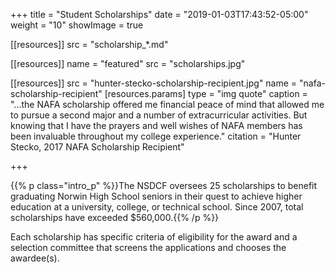 +++
title   = "Student Scholarships"
date    = "2019-01-03T17:43:52-05:00"
weight  = "10"
showImage = true

[[resources]]
  src = "scholarship_*.md"

[[resources]]
  name = "featured"
  src  = "scholarships.jpg"

[[resources]]
  src = "hunter-stecko-scholarship-recipient.jpg"
  name = "nafa-scholarship-recipient"
  [resources.params]
    type = "img quote"
    caption = "...the NAFA scholarship offered me financial peace of mind that allowed me to pursue a second major and a number of extracurricular activities. But knowing that I have the prayers and well wishes of NAFA members has been invaluable throughout my college experience."
    citation = "Hunter Stecko, 2017 NAFA Scholarship Recipient"

+++

{{% p class="intro_p" %}}The NSDCF oversees 25 scholarships to benefit graduating Norwin High School seniors in their quest to achieve higher education at a university, college, or technical school. Since 2007, total scholarships have exceeded $560,000.{{% /p %}}<!--more-->

Each scholarship has specific criteria of eligibility for the award and a selection committee that screens the applications and chooses the awardee(s).
